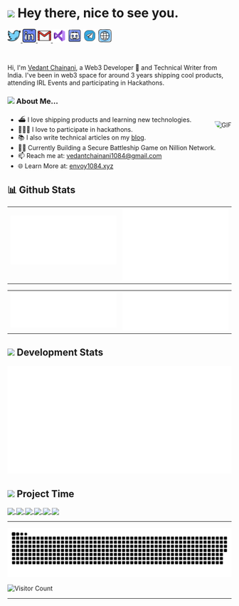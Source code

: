 <h1>
	<img
		src="https://emojis.slackmojis.com/emojis/images/1531849430/4246/blob-sunglasses.gif"
		width="30" />
	Hey there, nice to see you.
</h1>

<p align="left">
	<a href="https://x.com/Envoy_1084" target="_blank"
		><img height="30" src="./icons/png/twitter.png"
	/>
	<a href="https://www.linkedin.com/in/vedant-chainani/" target="_blank"
		><img height="30" src="./icons/png/linkedin.png"
	/>
	<a href="mailto:vedantchainani1084@gmail.com" target="_blank"
		><img height="30" src="./icons/png/gmail.png"
	/>
	<a
		href="https://marketplace.visualstudio.com/publishers/Envoy1084"
		target="_blank"
		><img
			height="30"
			src="./icons/png/visual-studio.png" /></a
	>
	<a href="https://discordapp.com/users/665550588582297622"><img height="30" src="./icons/png/discord.png" alt="envoy_#0" ></a>
	<a href="https://t.me/envoy1084"><img height="30" src="./icons/png/telegram.png" alt="@envoy1084" ></a>
	<a href="https://envoy1084.xyz"><img height="30" src="./icons/png/web.png" alt="envoy1084.xyz" ></a>

</p>

<br>

Hi, I'm [Vedant Chainani](https://envoy1084.xyz.com/), a Web3 Developer 🚀 and Technical Writer from India. I've been in web3 space for around 3 years shipping cool products, attending IRL Events and participating in Hackathons.
<br>


<img align="right" alt="GIF" src="https://media.giphy.com/media/3ohzdKvLT1DxFxhZAI/giphy.gif" style="border-radius: 24px; padding-top: 4rem;" />

<h3>
	<img
		src="https://emojis.slackmojis.com/emojis/images/1680554188/65018/cat-roomba-exceptionally-fast.gif"
		width="20" />
	About Me...
</h2>

- ⛴️ I love shipping products and learning new technologies.
- 👨🏻‍💻 I love to participate in hackathons.
- 📚 I also write technical articles on my [blog](https://blog.envoy1084.xyz).
- 🏴‍☠️ Currently Building a Secure Battleship Game on Nillion Network.
- 📫 Reach me at: [vedantchainani1084@gmail.com](mailto:vedantchainani1084@gmail.com)
- 🌐 Learn More at: [envoy1084.xyz](https://envoy1084.xyz)

## 📊 Github Stats

<table><tr><td valign="top" width="50%">

<br>

<img src="./assets/metrics.plugin.overview.svg">

</td><td valign="top" width="50%">

<img src="./assets/metrics.plugin.isocalendar.fullyear.svg" >

</td></tr></table>

<table><tr><td valign="top" width="50%">

<img src="./assets/metrics.plugin.activity.svg">

</td><td valign="top" width="50%">

<img src="./assets/metrics.plugin.stargazers.svg" >

</td></tr></table>

<h2>
	<img
		src="https://emojis.slackmojis.com/emojis/images/1643514738/7421/typingcat.gif?1643514738"
		width="20" />
	Development Stats
</h2>

<img src="./assets/metrics.plugin.wakatime.svg">

<h2>
	<img
		src="https://emojis.slackmojis.com/emojis/images/1704759014/85857/redbull.gif"
		width="20" />
	Project Time
</h2>

<a href="https://github.com/Envoy-VC/awesome-badges" target="_blank">
 <img align="center" src="https://github-readme-stats.vercel.app/api/pin/?username=Envoy-VC&repo=awesome-badges&theme=dark"/>
</a>
<a href="https://github.com/Envoy-VC/piper-pay" target="_blank">
 <img align="center" src="https://github-readme-stats.vercel.app/api/pin/?username=Envoy-VC&repo=piper-pay&theme=dark" align="center" />
</a>
<a href="https://github.com/Envoy-VC/blaze-id" target="_blank">
 <img align="center" src="https://github-readme-stats.vercel.app/api/pin/?username=Envoy-VC&repo=blaze-id&theme=dark" />
</a>
<a href="https://github.com/Envoy-VC/nillion-tools" target="_blank">
 <img align="center" src="https://github-readme-stats.vercel.app/api/pin/?username=Envoy-VC&repo=nillion-tools&theme=dark" />
</a>
<a href="https://github.com/Envoy-VC/zk-guesser" target="_blank">
 <img align="center" src="https://github-readme-stats.vercel.app/api/pin/?username=Envoy-VC&repo=zk-guesser&theme=dark" />
</a>
<a href="https://github.com/Envoy-VC/aos-playground" target="_blank">
 <img align="center" src="https://github-readme-stats.vercel.app/api/pin/?username=Envoy-VC&repo=aos-playground&theme=dark" />
</a>

---

<img src="https://raw.githubusercontent.com/Envoy-VC/Envoy-VC/output/github-contribution-grid-snake-dark.svg">

![Visitor Count](https://profile-counter.glitch.me/Envoy-VC/count.svg)

---
